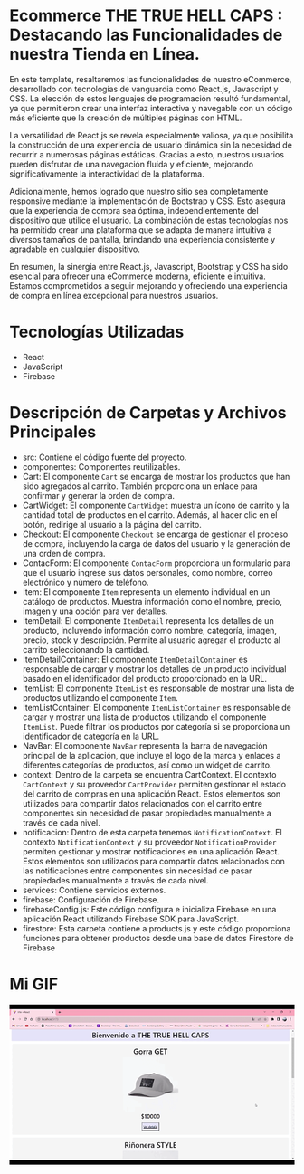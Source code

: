 # Ecommerce THE TRUE HELL CAPS : Destacando las Funcionalidades de nuestra Tienda en Línea.

En este template, resaltaremos las funcionalidades de nuestro eCommerce, desarrollado con tecnologías de vanguardia como React.js, Javascript y CSS. La elección de estos lenguajes de programación resultó fundamental, ya que permitieron crear una interfaz interactiva y navegable con un código más eficiente que la creación de múltiples páginas con HTML.

La versatilidad de React.js se revela especialmente valiosa, ya que posibilita la construcción de una experiencia de usuario dinámica sin la necesidad de recurrir a numerosas páginas estáticas. Gracias a esto, nuestros usuarios pueden disfrutar de una navegación fluida y eficiente, mejorando significativamente la interactividad de la plataforma.

Adicionalmente, hemos logrado que nuestro sitio sea completamente responsive mediante la implementación de Bootstrap y CSS. Esto asegura que la experiencia de compra sea óptima, independientemente del dispositivo que utilice el usuario. La combinación de estas tecnologías nos ha permitido crear una plataforma que se adapta de manera intuitiva a diversos tamaños de pantalla, brindando una experiencia consistente y agradable en cualquier dispositivo.

En resumen, la sinergia entre React.js, Javascript, Bootstrap y CSS ha sido esencial para ofrecer una eCommerce moderna, eficiente e intuitiva. Estamos comprometidos a seguir mejorando y ofreciendo una experiencia de compra en línea excepcional para nuestros usuarios.

# Tecnologías Utilizadas
* React
* JavaScript
* Firebase

# Descripción de Carpetas y Archivos Principales
* src: Contiene el código fuente del proyecto.
* componentes: Componentes reutilizables.
* Cart: El componente `Cart` se encarga de mostrar los productos que han sido agregados al carrito. También proporciona un enlace para confirmar y generar la orden de compra.
* CartWidget: El componente `CartWidget` muestra un ícono de carrito y la cantidad total de productos en el carrito. Además, al hacer clic en el botón, redirige al usuario a la página del carrito.
* Checkout: El componente `Checkout` se encarga de gestionar el proceso de compra, incluyendo la carga de datos del usuario y la generación de una orden de compra.
* ContacForm: El componente `ContacForm` proporciona un formulario para que el usuario ingrese sus datos personales, como nombre, correo electrónico y número de teléfono.
* Item: El componente `Item` representa un elemento individual en un catálogo de productos. Muestra información como el nombre, precio, imagen y una opción para ver detalles.
* ItemDetail: El componente `ItemDetail` representa los detalles de un producto, incluyendo información como nombre, categoría, imagen, precio, stock y descripción. Permite al usuario agregar el producto al carrito seleccionando la cantidad.
* ItemDetailContainer: El componente `ItemDetailContainer` es responsable de cargar y mostrar los detalles de un producto individual basado en el identificador del producto proporcionado en la URL.
* ItemList: El componente `ItemList` es responsable de mostrar una lista de productos utilizando el componente `Item`.
* ItemListContainer: El componente `ItemListContainer` es responsable de cargar y mostrar una lista de productos utilizando el componente `ItemList`. Puede filtrar los productos por categoría si se proporciona un identificador de categoría en la URL.
* NavBar: El componente `NavBar` representa la barra de navegación principal de la aplicación, que incluye el logo de la marca y enlaces a diferentes categorías de productos, así como un widget de carrito.
* context: Dentro de la carpeta se encuentra CartContext. El contexto `CartContext` y su proveedor `CartProvider` permiten gestionar el estado del carrito de compras en una aplicación React. Estos elementos son utilizados para compartir datos relacionados con el carrito entre componentes sin necesidad de pasar propiedades manualmente a través de cada nivel.
* notificacion: Dentro de esta carpeta tenemos `NotificationContext`. El contexto `NotificationContext` y su proveedor `NotificationProvider` permiten gestionar y mostrar notificaciones en una aplicación React. Estos elementos son utilizados para compartir datos relacionados con las notificaciones entre componentes sin necesidad de pasar propiedades manualmente a través de cada nivel.
* services: Contiene servicios externos.
* firebase: Configuración de Firebase.
* firebaseConfig.js: Este código configura e inicializa Firebase en una aplicación React utilizando Firebase SDK para JavaScript. 
* firestore: Esta carpeta contiene a products.js y este código proporciona funciones para obtener productos desde una base de datos Firestore de Firebase
# Mi GIF 

![](https://github.com/arianaortigoza4/PreEntrega1Ortigoza/blob/main/multimedia/gitPage.gif)



